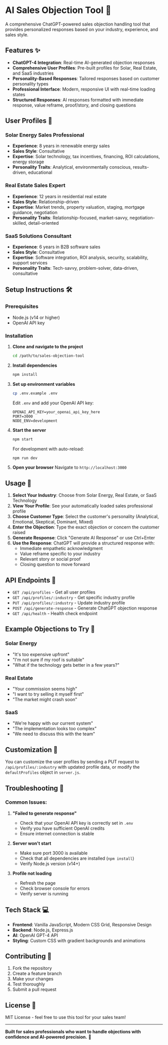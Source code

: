 # AI Sales Objection Tool 🚀

A comprehensive ChatGPT-powered sales objection handling tool that provides personalized responses based on your industry, experience, and sales style.

## Features ✨

- **ChatGPT-4 Integration**: Real-time AI-generated objection responses
- **Comprehensive User Profiles**: Pre-built profiles for Solar, Real Estate, and SaaS industries
- **Personality-Based Responses**: Tailored responses based on customer personality types
- **Professional Interface**: Modern, responsive UI with real-time loading states
- **Structured Responses**: AI responses formatted with immediate response, value reframe, proof/story, and closing questions

## User Profiles 👤

### Solar Energy Sales Professional
- **Experience**: 8 years in renewable energy sales
- **Sales Style**: Consultative
- **Expertise**: Solar technology, tax incentives, financing, ROI calculations, energy storage
- **Personality Traits**: Analytical, environmentally conscious, results-driven, educational

### Real Estate Sales Expert  
- **Experience**: 12 years in residential real estate
- **Sales Style**: Relationship-driven
- **Expertise**: Market trends, property valuation, staging, mortgage guidance, negotiation
- **Personality Traits**: Relationship-focused, market-savvy, negotiation-skilled, detail-oriented

### SaaS Solutions Consultant
- **Experience**: 6 years in B2B software sales
- **Sales Style**: Consultative
- **Expertise**: Software integration, ROI analysis, security, scalability, support services
- **Personality Traits**: Tech-savvy, problem-solver, data-driven, consultative

## Setup Instructions 🛠️

### Prerequisites
- Node.js (v14 or higher)
- OpenAI API key

### Installation

1. **Clone and navigate to the project**
   ```bash
   cd /path/to/sales-objection-tool
   ```

2. **Install dependencies**
   ```bash
   npm install
   ```

3. **Set up environment variables**
   ```bash
   cp .env.example .env
   ```
   
   Edit `.env` and add your OpenAI API key:
   ```
   OPENAI_API_KEY=your_openai_api_key_here
   PORT=3000
   NODE_ENV=development
   ```

4. **Start the server**
   ```bash
   npm start
   ```
   
   For development with auto-reload:
   ```bash
   npm run dev
   ```

5. **Open your browser**
   Navigate to `http://localhost:3000`

## Usage 📖

1. **Select Your Industry**: Choose from Solar Energy, Real Estate, or SaaS Technology
2. **View Your Profile**: See your automatically loaded sales professional profile
3. **Choose Customer Type**: Select the customer's personality (Analytical, Emotional, Skeptical, Dominant, Mixed)
4. **Enter the Objection**: Type the exact objection or concern the customer raised
5. **Generate Response**: Click "Generate AI Response" or use Ctrl+Enter
6. **Use the Response**: ChatGPT will provide a structured response with:
   - Immediate empathetic acknowledgment
   - Value reframe specific to your industry
   - Relevant story or social proof
   - Closing question to move forward

## API Endpoints 🔌

- `GET /api/profiles` - Get all user profiles
- `GET /api/profiles/:industry` - Get specific industry profile  
- `PUT /api/profiles/:industry` - Update industry profile
- `POST /api/generate-response` - Generate ChatGPT objection response
- `GET /api/health` - Health check endpoint

## Example Objections to Try 💬

### Solar Energy
- "It's too expensive upfront"
- "I'm not sure if my roof is suitable"
- "What if the technology gets better in a few years?"

### Real Estate
- "Your commission seems high"
- "I want to try selling it myself first"
- "The market might crash soon"

### SaaS
- "We're happy with our current system"
- "The implementation looks too complex"
- "We need to discuss this with the team"

## Customization 🎨

You can customize the user profiles by sending a PUT request to `/api/profiles/:industry` with updated profile data, or modify the `defaultProfiles` object in `server.js`.

## Troubleshooting 🔧

### Common Issues:

1. **"Failed to generate response"**
   - Check that your OpenAI API key is correctly set in `.env`
   - Verify you have sufficient OpenAI credits
   - Ensure internet connection is stable

2. **Server won't start**
   - Make sure port 3000 is available
   - Check that all dependencies are installed (`npm install`)
   - Verify Node.js version (v14+)

3. **Profile not loading**
   - Refresh the page
   - Check browser console for errors
   - Verify server is running

## Tech Stack 💻

- **Frontend**: Vanilla JavaScript, Modern CSS Grid, Responsive Design
- **Backend**: Node.js, Express.js
- **AI**: OpenAI GPT-4 API
- **Styling**: Custom CSS with gradient backgrounds and animations

## Contributing 🤝

1. Fork the repository
2. Create a feature branch
3. Make your changes
4. Test thoroughly
5. Submit a pull request

## License 📄

MIT License - feel free to use this tool for your sales team!

---

**Built for sales professionals who want to handle objections with confidence and AI-powered precision.** 🎯
